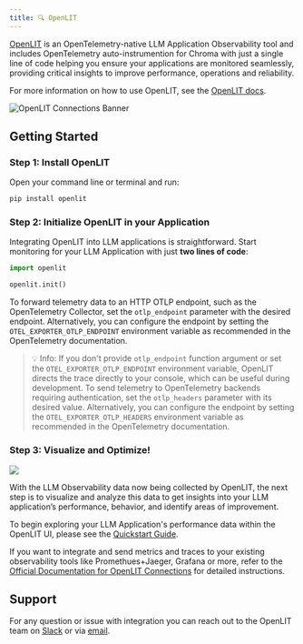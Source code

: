```yaml
---
title: 🔍 OpenLIT
---
```


[OpenLIT](https://github.com/openlit/openlit) is an OpenTelemetry-native LLM Application Observability tool and includes OpenTelemetry auto-instrumention for Chroma with just a single line of code helping you ensure your applications are monitored seamlessly, providing critical insights to improve performance, operations and reliability. 

For more information on how to use OpenLIT, see the [OpenLIT docs](https://docs.openlit.io/).

![OpenLIT Connections Banner](https://github.com/openlit/.github/blob/main/profile/assets/github-readme-connections-banner.png?raw=true)

## Getting Started

### Step 1: Install OpenLIT

Open your command line or terminal and run:

```bash
pip install openlit
```

### Step 2: Initialize OpenLIT in your Application
Integrating OpenLIT into LLM applications is straightforward. Start monitoring for your LLM Application with just **two lines of code**: 

```python
import openlit

openlit.init()
```

To forward telemetry data to an HTTP OTLP endpoint, such as the OpenTelemetry Collector, set the `otlp_endpoint` parameter with the desired endpoint. Alternatively, you can configure the endpoint by setting the `OTEL_EXPORTER_OTLP_ENDPOINT` environment variable as recommended in the OpenTelemetry documentation.

> 💡 Info: If you don't provide `otlp_endpoint` function argument or set the `OTEL_EXPORTER_OTLP_ENDPOINT` environment variable, OpenLIT directs the trace directly to your console, which can be useful during development.
To send telemetry to OpenTelemetry backends requiring authentication, set the `otlp_headers` parameter with its desired value. Alternatively, you can configure the endpoint by setting the `OTEL_EXPORTER_OTLP_HEADERS` environment variable as recommended in the OpenTelemetry documentation.

### Step 3: Visualize and Optimize!

![](https://github.com/openlit/.github/blob/main/profile/assets/openlit-client-1.png?raw=true)

With the LLM Observability data now being collected by OpenLIT, the next step is to visualize and analyze this data to get insights into your LLM application’s performance, behavior, and identify areas of improvement.

To begin exploring your LLM Application's performance data within the OpenLIT UI, please see the [Quickstart Guide](https://docs.openlit.io/latest/quickstart).

If you want to integrate and send metrics and traces to your existing observability tools like Promethues+Jaeger, Grafana or more, refer to the [Official Documentation for OpenLIT Connections](https://docs.openlit.io/latest/connections/intro) for detailed instructions.


## Support

For any question or issue with integration you can reach out to the OpenLIT team on [Slack](https://join.slack.com/t/openlit/shared_invite/zt-2etnfttwg-TjP_7BZXfYg84oAukY8QRQ) or via [email](mailto:contact@openlit.io).
